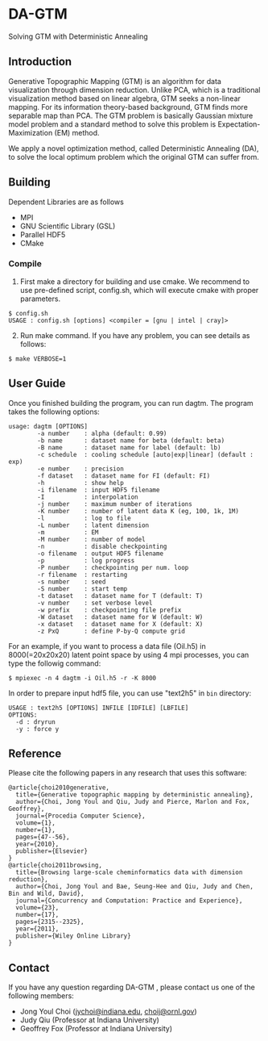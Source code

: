 DA-GTM
======

Solving GTM with Deterministic Annealing

Introduction
------------

Generative Topographic Mapping (GTM) is an algorithm for data
visualization through dimension reduction. Unlike PCA, which is a
traditional visualization method based on linear algebra, GTM seeks a
non-linear mapping. For its information theory-based background, GTM
finds more separable map than PCA. The GTM problem is basically
Gaussian mixture model problem and a standard method to solve this
problem is Expectation-Maximization (EM) method.

We apply a novel optimization method, called Deterministic Annealing
(DA), to solve the local optimum problem which the original GTM can
suffer from.

Building
--------

Dependent Libraries are as follows

* MPI
* GNU Scientific Library (GSL)
* Parallel HDF5
* CMake


### Compile

1. First make a directory for building and use cmake. We recommend to
use pre-defined script, config.sh, which will execute cmake with
proper parameters.

```
$ config.sh
USAGE : config.sh [options] <compiler = [gnu | intel | cray]>
```

2. Run make command. If you have any problem, you can see details as follows:

```
$ make VERBOSE=1
```

User Guide
----------

Once you finished building the program, you can run dagtm. The program takes the following options:

```
usage: dagtm [OPTIONS]
        -a number    : alpha (default: 0.99)
        -b name      : dataset name for beta (default: beta)
        -B name      : dataset name for label (default: lb)
        -c schedule  : cooling schedule [auto|exp|linear] (default : exp)
        -e number    : precision
        -f dataset   : dataset name for FI (default: FI)
        -h           : show help
        -i filename  : input HDF5 filename
        -I           : interpolation
        -j number    : maximum number of iterations
        -K number    : number of latent data K (eg, 100, 1k, 1M)
        -l           : log to file
        -L number    : latent dimension
        -m           : EM
        -M number    : number of model
        -n           : disable checkpointing
        -o filename  : output HDF5 filename
        -p           : log progress
        -P number    : checkpointing per num. loop
        -r filename  : restarting
        -s number    : seed
        -S number    : start temp
        -t dataset   : dataset name for T (default: T)
        -v number    : set verbose level
        -w prefix    : checkpointing file prefix
        -W dataset   : dataset name for W (default: W)
        -x dataset   : dataset name for X (default: X)
        -z PxQ       : define P-by-Q compute grid
```

For an example, if you want to process a data file (Oil.h5) in 8000(=20x20x20) latent point space by using 4 mpi processes, you can type the followig command:

```
$ mpiexec -n 4 dagtm -i Oil.h5 -r -K 8000
```

In order to prepare input hdf5 file, you can use "text2h5" in `bin` directory:

```
USAGE : text2h5 [OPTIONS] INFILE [IDFILE] [LBFILE]
OPTIONS:
  -d : dryrun
  -y : force y
```

Reference
---------

Please cite the following papers in any research that uses this software:

```
@article{choi2010generative,
  title={Generative topographic mapping by deterministic annealing},
  author={Choi, Jong Youl and Qiu, Judy and Pierce, Marlon and Fox, Geoffrey},
  journal={Procedia Computer Science},
  volume={1},
  number={1},
  pages={47--56},
  year={2010},
  publisher={Elsevier}
}
@article{choi2011browsing,
  title={Browsing large-scale cheminformatics data with dimension reduction},
  author={Choi, Jong Youl and Bae, Seung-Hee and Qiu, Judy and Chen, Bin and Wild, David},
  journal={Concurrency and Computation: Practice and Experience},
  volume={23},
  number={17},
  pages={2315--2325},
  year={2011},
  publisher={Wiley Online Library}
}
```
Contact
-------

If you have any question regarding DA-GTM , please contact us one of the following members:

* Jong Youl Choi (jychoi@indiana.edu, choij@ornl.gov)
* Judy Qiu (Professor at Indiana University)
* Geoffrey Fox (Professor at Indiana University)
